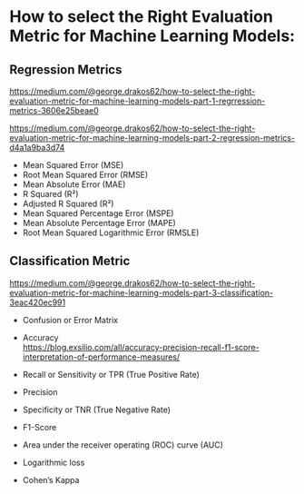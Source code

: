 # How to select the Right Evaluation Metric for Machine Learning Models:
## Regression Metrics
https://medium.com/@george.drakos62/how-to-select-the-right-evaluation-metric-for-machine-learning-models-part-1-regrression-metrics-3606e25beae0

https://medium.com/@george.drakos62/how-to-select-the-right-evaluation-metric-for-machine-learning-models-part-2-regression-metrics-d4a1a9ba3d74 

- Mean Squared Error (MSE)
- Root Mean Squared Error (RMSE)
- Mean Absolute Error (MAE)
- R Squared (R²)
- Adjusted R Squared (R²)
- Mean Squared Percentage Error (MSPE)
- Mean Absolute Percentage Error (MAPE)
- Root Mean Squared Logarithmic Error (RMSLE)

## Classification Metric
https://medium.com/@george.drakos62/how-to-select-the-right-evaluation-metric-for-machine-learning-models-part-3-classification-3eac420ec991 

- Confusion or Error Matrix
- Accuracy \
https://blog.exsilio.com/all/accuracy-precision-recall-f1-score-interpretation-of-performance-measures/

- Recall or Sensitivity or TPR (True Positive Rate)
- Precision
- Specificity or TNR (True Negative Rate)
- F1-Score
- Area under the receiver operating (ROC) curve (AUC)
- Logarithmic loss
- Cohen’s Kappa
